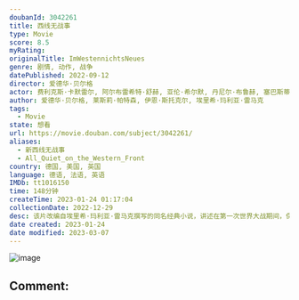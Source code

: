 ```yaml
---
doubanId: 3042261
title: 西线无战事
type: Movie
score: 8.5
myRating: 
originalTitle: ImWestennichtsNeues
genre: 剧情, 动作, 战争
datePublished: 2022-09-12
director: 爱德华·贝尔格
actor: 费利克斯·卡默雷尔, 阿尔布雷希特·舒赫, 亚伦·希尔默, 丹尼尔·布鲁赫, 塞巴斯蒂安·胡克, 莫里茨·克劳斯, 阿德里安·格鲁内瓦尔德, 埃丁·哈萨诺维奇, 蒂博·德·蒙塔朗贝尔, 大卫·史崔梭德, undefined, 吕克·费特, 米夏埃尔·维滕博恩, 迈克尔·斯坦格, 萨沙·纳丹, undefined, 安东·范·卢克, 乔·温特劳布, 查尔斯·莫赫伦, 西里尔·多布雷, undefined, 菲利克斯·冯·布雷多, 雅各布·迪尔, undefined, undefined, 马古斯·汤姆齐克, undefined, undefined, 托马斯·齐林斯基, 安德烈·马尔孔, undefined
author: 爱德华·贝尔格, 莱斯莉·帕特森, 伊恩·斯托克尔, 埃里希·玛利亚·雷马克
tags:
  - Movie
state: 想看
url: https://movie.douban.com/subject/3042261/
aliases:
  - 新西线无战事
  - All_Quiet_on_the_Western_Front
country: 德国, 美国, 英国
language: 德语, 法语, 英语
IMDb: tt1016150
time: 148分钟
createTime: 2023-01-24 01:17:04
collectionDate: 2022-12-29
desc: 该片改编自埃里希·玛利亚·雷马克撰写的同名经典小说，讲述在第一次世界大战期间，保罗·鲍曼和同学莱尔、米勒参加了德国国民志愿兵，被派往前线与法军作战。在战场上，他们目睹到了残酷的饥饿、血腥和死亡，战争的...
date created: 2023-01-24
date modified: 2023-03-07
---
```


![image](p2879787106.jpg)

Comment:
---
